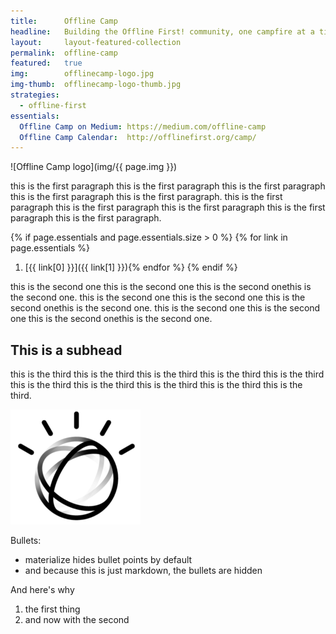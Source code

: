 ```yaml
---
title:      Offline Camp
headline:   Building the Offline First! community, one campfire at a time.
layout:     layout-featured-collection
permalink:  offline-camp
featured:   true
img:        offlinecamp-logo.jpg
img-thumb:  offlinecamp-logo-thumb.jpg
strategies: 
  - offline-first
essentials:
  Offline Camp on Medium: https://medium.com/offline-camp
  Offline Camp Calendar:  http://offlinefirst.org/camp/
---
```


![Offline Camp logo](img/{{ page.img }})

this is the first paragraph this is the first paragraph this is the first paragraph this is the first paragraph this is the first paragraph. this is the first paragraph this is the first paragraph this is the first paragraph this is the first paragraph this is the first paragraph.

{% if page.essentials and page.essentials.size > 0 %}
{% for link in page.essentials %}
1. [{{ link[0] }}]({{ link[1] }}){% endfor %}
{% endif %}

this is the second one this is the second one this is the second onethis is the second one. this is the second one this is the second one this is the second onethis is the second one. this is the second one this is the second one this is the second onethis is the second one.

## This is a subhead

this is the third this is the third this is the third this is the third this is the third this is the third this is the third this is the third this is the third this is the third.

![placeholder image](img/watson_black.png)

Bullets:
- materialize hides bullet points by default
- and because this is just markdown, the bullets are hidden

And here's why

1. the first thing
2. and now with the second